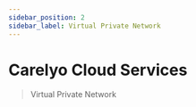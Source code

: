 ```yaml
---
sidebar_position: 2
sidebar_label: Virtual Private Network
---
```


# Carelyo Cloud Services

> Virtual Private Network
